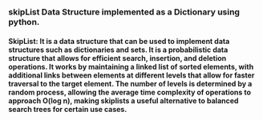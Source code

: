 ### skipList Data Structure implemented as a Dictionary using python.

#### SkipList: It is a data structure that can be used to implement data structures such as dictionaries and sets. It is a probabilistic data structure that allows for efficient search, insertion, and deletion operations. It works by maintaining a linked list of sorted elements, with additional links between elements at different levels that allow for faster traversal to the target element. The number of levels is determined by a random process, allowing the average time complexity of operations to approach O(log n), making skiplists a useful alternative to balanced search trees for certain use cases.
